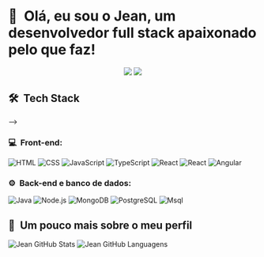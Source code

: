 <h1>👋 &nbsp;Olá, eu sou o Jean, um desenvolvedor full stack apaixonado pelo que faz!</h1>
<p align="center">
<a href="https://www.linkedin.com/in/jean-de-souza-morais/"><img src="https://img.shields.io/badge/-Jean%20de%20Souza%20Morais-0077B5?style=flat-square&logo=linkedin&logoColor=white"/></a>
<a href="jeandesouzamorais@gmail.com"><img src="https://img.shields.io/badge/jeandesouzamorais@gmail.com-D14836?style=flat-square&logo=Gmail&logoColor=white"/></a>

</p>



<h2> 🛠 &nbsp;Tech Stack</h2> -->
<h3>💻 &nbsp;Front-end:</h3>

![HTML](https://img.shields.io/badge/-HTML-333333?style=flat&logo=HTML5)
![CSS](https://img.shields.io/badge/-CSS-333333?style=flat&logo=CSS3&logoColor=1572B6)
![JavaScript](https://img.shields.io/badge/-JavaScript-333333?style=flat&logo=javascript)
![TypeScript](https://img.shields.io/badge/-TypeScript-333333?style=flat&logo=typescript&logoColor=2D79C7)
![React](https://img.shields.io/badge/-React-333333?style=flat&logo=react)
![React](https://img.shields.io/badge/-React%20Native-333333?style=flat&logo=react)
![Angular](https://img.shields.io/badge/-Angular-333333?style=flat&logo=angular)

<h3>⚙️ &nbsp;Back-end e banco de dados:</h3>


![Java](https://img.shields.io/badge/-Java-333333?style=flat&logo=java)
![Node.js](https://img.shields.io/badge/-Node.js-333333?style=flat&logo=node.js)
![MongoDB](https://img.shields.io/badge/-MongoDB-333333?style=flat&logo=mongodb)
![PostgreSQL](https://img.shields.io/badge/-PostgreSQL-333333?style=flat&logo=postgresql)
![Msql](https://img.shields.io/badge/-Msql-333333?style=flat&logo=msql)


<h2>🚀 &nbsp;Um pouco mais sobre o meu perfil</h2>

![Jean GitHub Stats](https://github-readme-stats.vercel.app/api?username=jnmorais&show_icons=true&theme=dracula)
![Jean GitHub Languagens](https://github-readme-stats.vercel.app/api/top-langs/?username=jnmorais&layout=compact&langs_count=7&theme=dracula")

